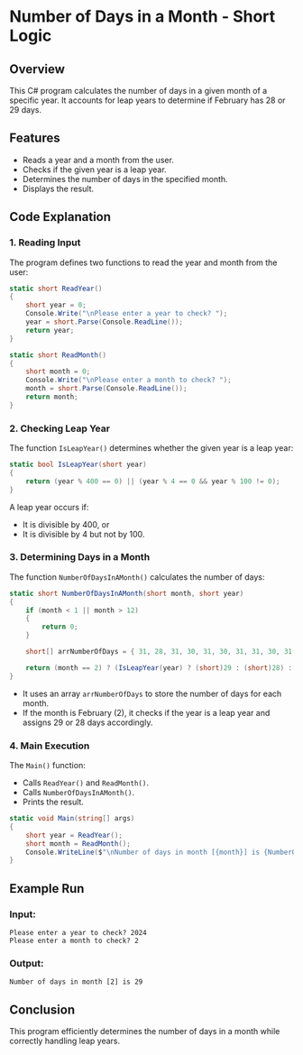 # Number of Days in a Month - Short Logic

## Overview
This C# program calculates the number of days in a given month of a specific year. It accounts for leap years to determine if February has 28 or 29 days.

## Features
- Reads a year and a month from the user.
- Checks if the given year is a leap year.
- Determines the number of days in the specified month.
- Displays the result.

## Code Explanation

### 1. **Reading Input**
The program defines two functions to read the year and month from the user:

```csharp
static short ReadYear()
{
    short year = 0;
    Console.Write("\nPlease enter a year to check? ");
    year = short.Parse(Console.ReadLine());
    return year;
}

static short ReadMonth()
{
    short month = 0;
    Console.Write("\nPlease enter a month to check? ");
    month = short.Parse(Console.ReadLine());
    return month;
}
```

### 2. **Checking Leap Year**
The function `IsLeapYear()` determines whether the given year is a leap year:

```csharp
static bool IsLeapYear(short year)
{
    return (year % 400 == 0) || (year % 4 == 0 && year % 100 != 0);
}
```
A leap year occurs if:
- It is divisible by 400, or
- It is divisible by 4 but not by 100.

### 3. **Determining Days in a Month**
The function `NumberOfDaysInAMonth()` calculates the number of days:

```csharp
static short NumberOfDaysInAMonth(short month, short year)
{
    if (month < 1 || month > 12)
    {
        return 0;
    }

    short[] arrNumberOfDays = { 31, 28, 31, 30, 31, 30, 31, 31, 30, 31, 30, 31 };

    return (month == 2) ? (IsLeapYear(year) ? (short)29 : (short)28) : arrNumberOfDays[month - 1];
}
```
- It uses an array `arrNumberOfDays` to store the number of days for each month.
- If the month is February (2), it checks if the year is a leap year and assigns 29 or 28 days accordingly.

### 4. **Main Execution**
The `Main()` function:
- Calls `ReadYear()` and `ReadMonth()`.
- Calls `NumberOfDaysInAMonth()`.
- Prints the result.

```csharp
static void Main(string[] args)
{
    short year = ReadYear();
    short month = ReadMonth();
    Console.WriteLine($"\nNumber of days in month [{month}] is {NumberOfDaysInAMonth(month, year)}");
}
```

## Example Run
### **Input:**
```
Please enter a year to check? 2024
Please enter a month to check? 2
```
### **Output:**
```
Number of days in month [2] is 29
```

## Conclusion
This program efficiently determines the number of days in a month while correctly handling leap years. 


